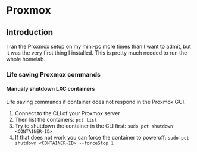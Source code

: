 # Proxmox

## Introduction
I ran the Proxmox setup on my mini-pc more times than I want to admit, but it was the very first thing I installed.
This is pretty much needed to run the whole homelab.

### Life saving Proxmox commands
#### Manualy shutdown LXC containers
Life saving commands if container does not respond in the Proxmox GUI.

1. Connect to the CLI of your Proxmox server
2. Then list the containers: `pct list`
3. Try to shutdown the container in the CLI first: `sudo pct shutdown <CONTAINER-ID>`
4. If that does not work you can force the container to poweroff: `sudo pct shutdown <CONTAINER-ID> --forceStop 1`
